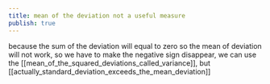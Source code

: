 ```yaml
---
title: mean of the deviation not a useful measure
publish: true
---
```


because the sum of the deviation will equal to zero so the mean of deviation will not work, so we have to make the negative sign disappear, we can use  the [[mean_of_the_squared_deviations_called_variance]], but [[actually_standard_deviation_exceeds_the_mean_deviation]]





